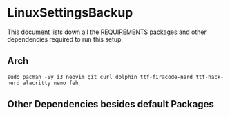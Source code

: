 # LinuxSettingsBackup
This document lists down all the REQUIREMENTS packages and other dependencies required to run this setup.
## Arch
`sudo pacman -Sy i3 neovim git curl dolphin ttf-firacode-nerd ttf-hack-nerd alacritty nemo feh`
## Other Dependencies besides default Packages
